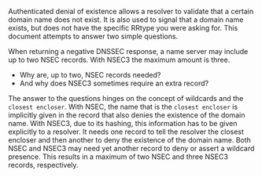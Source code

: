 Authenticated denial of existence allows a resolver to
validate that a certain domain name does not exist.
It is also used to signal that a domain
name exists, but does not have the specific RRtype you were asking for.
This document attempts to answer two simple questions.

When returning a negative DNSSEC response, a name server may
include up to two NSEC records. With NSEC3 the maximum amount is three.
 
* Why are, up to two, NSEC records needed?
* And why does NSEC3 sometimes require an extra record?

The answer to the questions hinges on the concept of wildcards and the `closest encloser`.
With NSEC, the name that is the `closest encloser` is implicitly given
in the record that also denies the existence of the domain name.  With NSEC3, due
to its hashing, this information has to be given explicitly to a resolver.  It
needs one record to tell the resolver the closest encloser and then another to
deny the existence of the domain name.  Both NSEC and NSEC3 may need yet another
record to deny or assert a wildcard presence.
This results in a maximum of two NSEC and three NSEC3 records, respectively.
